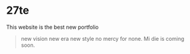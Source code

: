 # 27te 

This website is the best new portfolio

> new vision new era new style no mercy for none. 
Mi die is coming soon. 
